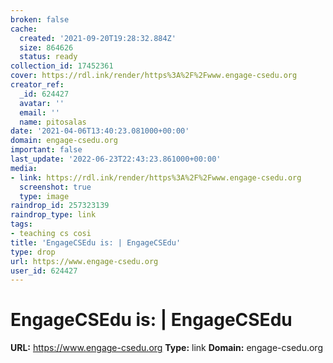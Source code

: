 ```yaml
---
broken: false
cache:
  created: '2021-09-20T19:28:32.884Z'
  size: 864626
  status: ready
collection_id: 17452361
cover: https://rdl.ink/render/https%3A%2F%2Fwww.engage-csedu.org
creator_ref:
  _id: 624427
  avatar: ''
  email: ''
  name: pitosalas
date: '2021-04-06T13:40:23.081000+00:00'
domain: engage-csedu.org
important: false
last_update: '2022-06-23T22:43:23.861000+00:00'
media:
- link: https://rdl.ink/render/https%3A%2F%2Fwww.engage-csedu.org
  screenshot: true
  type: image
raindrop_id: 257323139
raindrop_type: link
tags:
- teaching cs cosi
title: 'EngageCSEdu is: | EngageCSEdu'
type: drop
url: https://www.engage-csedu.org
user_id: 624427
---
```


# EngageCSEdu is: | EngageCSEdu

**URL:** https://www.engage-csedu.org
**Type:** link
**Domain:** engage-csedu.org
